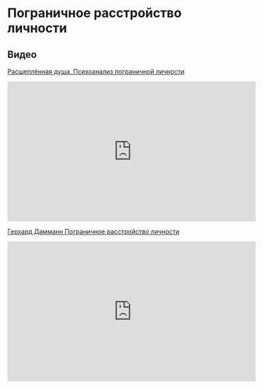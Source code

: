 # Пограничное расстройство личности

Видео
------

[Расщеплённая душа. Психоанализ пограничной личности](https://www.youtube.com/watch?v=TZDluLOQAMc)
<iframe width="560" height="315" src="https://www.youtube.com/embed/TZDluLOQAMc?rel=0&amp;showinfo=0" frameborder="0" allow="autoplay; encrypted-media" allowfullscreen></iframe>

[Герхард Дамманн Пограничное расстройство личности](https://www.youtube.com/watch?v=hRDtV3SatwI)
<iframe width="560" height="315" src="https://www.youtube.com/embed/hRDtV3SatwI?rel=0&amp;controls=0&amp;showinfo=0" frameborder="0" allow="autoplay; encrypted-media" allowfullscreen></iframe>
